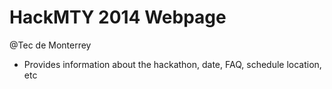 HackMTY 2014 Webpage
=======
@Tec de Monterrey

* Provides information about the hackathon, date, FAQ, schedule location, etc
